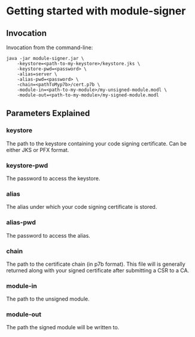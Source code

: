 # Getting started with module-signer

## Invocation

Invocation from the command-line:
```
java -jar module-signer.jar \ 
	-keystore=<path-to-my-keystore>/keystore.jks \
	-keystore-pwd=<password> \
	-alias=server \
	-alias-pwd=<password> \
	-chain=<pathToMyp7b>/cert.p7b \
	-module-in=<path-to-my-module>/my-unsigned-module.modl \
	-module-out=<path-to-my-module>/my-signed-module.modl
```

## Parameters Explained

### keystore
The path to the keystore containing your code signing certificate. Can be either JKS or PFX format.

### keystore-pwd
The password to access the keystore.

### alias
The alias under which your code signing certificate is stored.

### alias-pwd
The password to access the alias.

### chain
The path to the certificate chain (in p7b format). This file will is generally returned along with your signed certificate after submitting a CSR to a CA.

### module-in
The path to the unsigned module.

### module-out
The path the signed module will be written to.
